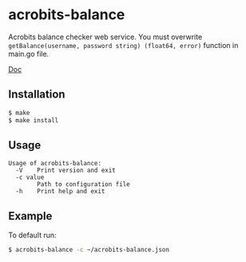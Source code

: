 # acrobits-balance

Acrobits balance checker web service. You must overwrite 
`getBalance(username, password string) (float64, error)` function in main.go 
file.

[Doc](https://doc.acrobits.net/api/client/balance_checker.html)

## Installation
```sh
$ make
$ make install
```

## Usage
```text
Usage of acrobits-balance:
  -V	Print version and exit
  -c value
    	Path to configuration file
  -h	Print help and exit
```

## Example

To default run:
```sh
$ acrobits-balance -c ~/acrobits-balance.json
```
